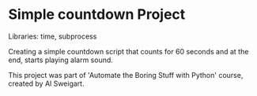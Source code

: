 # Simple countdown Project

Libraries: time, subprocess

Creating a simple countdown script that counts for 60 seconds and at the end, starts playing alarm sound.

This project was part of 'Automate the Boring Stuff with Python' course, created by Al Sweigart.
